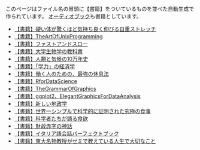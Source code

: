 このページはファイル名の冒頭に【書籍】をついているものを並べた自動生成で作られています。
[オーディオブック](オーディオブック.md)も書籍としています。

- [【書籍】硬い体が驚くほど気持ち良く伸びる自重ストレッチ](【書籍】硬い体が驚くほど気持ち良く伸びる自重ストレッチ.md)
- [【書籍】TheArtOfUnixProgramming](【書籍】TheArtOfUnixProgramming.md)
- [【書籍】ファストアンドスロー](【書籍】ファストアンドスロー.md)
- [【書籍】大学生物学の教科書](【書籍】大学生物学の教科書.md)
- [【書籍】人類と気候の10万年史](【書籍】人類と気候の10万年史.md)
- [【書籍】「学力」の経済学](【書籍】「学力」の経済学.md)
- [【書籍】働く人のための、最強の休息法](【書籍】働く人のための、最強の休息法.md)
- [【書籍】RforDataScience](【書籍】RforDataScience.md)
- [【書籍】TheGrammarOfGraphics](【書籍】TheGrammarOfGraphics.md)
- [【書籍】ggplot2、ElegantGraphicsForDataAnalysis](【書籍】ggplot2、ElegantGraphicsForDataAnalysis.md)
- [【書籍】新しい地政学](【書籍】新しい地政学.md)
- [【書籍】世界一シンプルで科学的に証明された究極の食事](【書籍】世界一シンプルで科学的に証明された究極の食事.md)
- [【書籍】科学者たちが語る食欲](【書籍】科学者たちが語る食欲.md)
- [【書籍】財政赤字の神話](【書籍】財政赤字の神話.md)
- [【書籍】イタリア語会話パーフェクトブック](【書籍】イタリア語会話パーフェクトブック.md)
- [【書籍】東大名物教授がゼミで教えている人生で大切なこと](【書籍】東大名物教授がゼミで教えている人生で大切なこと.md)

